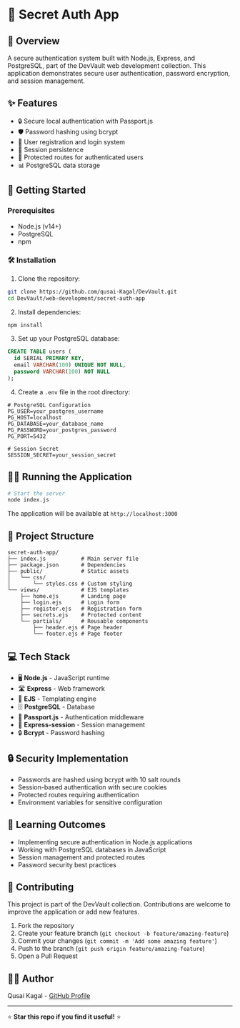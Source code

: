 # 🔐 Secret Auth App

## 🌟 Overview
A secure authentication system built with Node.js, Express, and PostgreSQL, part of the DevVault web development collection. This application demonstrates secure user authentication, password encryption, and session management.

## ✨ Features
- 🔒 Secure local authentication with Passport.js
- 🛡️ Password hashing using bcrypt
- 👤 User registration and login system
- 🔄 Session persistence
- 🔐 Protected routes for authenticated users
- 📊 PostgreSQL data storage

## 🚀 Getting Started

### Prerequisites
- Node.js (v14+)
- PostgreSQL
- npm

### 🛠️ Installation

1. Clone the repository:
```bash
git clone https://github.com/qusai-Kagal/DevVault.git
cd DevVault/web-development/secret-auth-app
```

2. Install dependencies:
```bash
npm install
```

3. Set up your PostgreSQL database:
```sql
CREATE TABLE users (
  id SERIAL PRIMARY KEY,
  email VARCHAR(100) UNIQUE NOT NULL,
  password VARCHAR(100) NOT NULL
);
```

4. Create a `.env` file in the root directory:
```
# PostgreSQL Configuration
PG_USER=your_postgres_username
PG_HOST=localhost
PG_DATABASE=your_database_name
PG_PASSWORD=your_postgres_password
PG_PORT=5432

# Session Secret
SESSION_SECRET=your_session_secret
```

## 🏃‍♂️ Running the Application

```bash
# Start the server
node index.js
```

The application will be available at `http://localhost:3000`

## 📁 Project Structure

```
secret-auth-app/
├── index.js           # Main server file
├── package.json       # Dependencies
├── public/            # Static assets
│   └── css/
│       └── styles.css # Custom styling
└── views/             # EJS templates
    ├── home.ejs       # Landing page
    ├── login.ejs      # Login form
    ├── register.ejs   # Registration form
    ├── secrets.ejs    # Protected content
    └── partials/      # Reusable components
        ├── header.ejs # Page header
        └── footer.ejs # Page footer
```

## 💻 Tech Stack
- 🖥️ **Node.js** - JavaScript runtime
- 🛣️ **Express** - Web framework
- 🎨 **EJS** - Templating engine
- 🗄️ **PostgreSQL** - Database
- 🔐 **Passport.js** - Authentication middleware
- 🔄 **Express-session** - Session management
- 🔒 **Bcrypt** - Password hashing

## 🔒 Security Implementation
- Passwords are hashed using bcrypt with 10 salt rounds
- Session-based authentication with secure cookies
- Protected routes requiring authentication
- Environment variables for sensitive configuration

## 📝 Learning Outcomes
- Implementing secure authentication in Node.js applications
- Working with PostgreSQL databases in JavaScript
- Session management and protected routes
- Password security best practices

## 🤝 Contributing
This project is part of the DevVault collection. Contributions are welcome to improve the application or add new features.

1. Fork the repository
2. Create your feature branch (`git checkout -b feature/amazing-feature`)
3. Commit your changes (`git commit -m 'Add some amazing feature'`)
4. Push to the branch (`git push origin feature/amazing-feature`)
5. Open a Pull Request

## 👨‍💻 Author
Qusai Kagal - [GitHub Profile](https://github.com/qusai-Kagal)

---

⭐️ **Star this repo if you find it useful!** ⭐️
